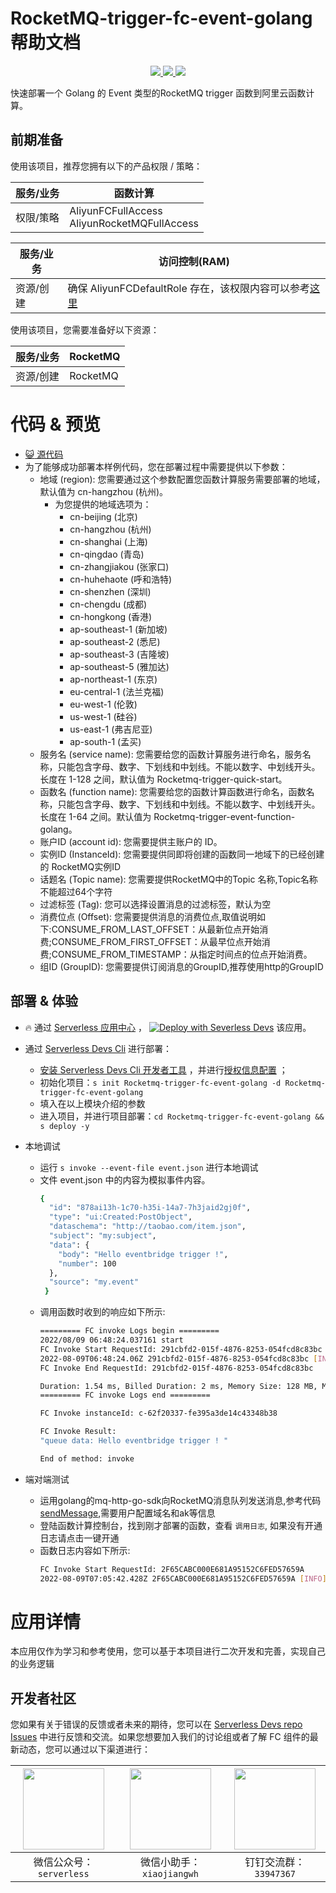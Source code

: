 # RocketMQ-trigger-fc-event-golang 帮助文档

<p align="center" class="flex justify-center">
    <a href="https://www.serverless-devs.com" class="ml-1">
    <img src="http://editor.devsapp.cn/icon?package=mns-queue-trigger-fc-event-golang&type=packageType">
  </a>
  <a href="http://www.devsapp.cn/details.html?name=Rocketmq-trigger-fc-event-golang" class="ml-1">
    <img src="http://editor.devsapp.cn/icon?package=mns-queue-trigger-fc-event-golang&type=packageVersion">
  </a>
  <a href="http://www.devsapp.cn/details.html?name=Rocketmq-trigger-fc-event-golang" class="ml-1">
    <img src="http://editor.devsapp.cn/icon?package=mns-queue-trigger-fc-event-golang&type=packageDownload">
  </a>
</p>

<description>

快速部署一个 Golang 的 Event 类型的RocketMQ trigger 函数到阿里云函数计算。

</description>

## 前期准备
使用该项目，推荐您拥有以下的产品权限 / 策略：

| 服务/业务 | 函数计算                                             |     
| --- |--------------------------------------------------|   
| 权限/策略 | AliyunFCFullAccess <br> AliyunRocketMQFullAccess |

| 服务/业务 | 访问控制(RAM) |     
| --- |  --- |   
| 资源/创建 | 确保 AliyunFCDefaultRole 存在，该权限内容可以参考[这里](https://help.aliyun.com/document_detail/181589.html) |

使用该项目，您需要准备好以下资源：

| 服务/业务 | RocketMQ |     
| --- |----------|   
| 资源/创建 | RocketMQ |  

<codepre id="codepre">

# 代码 & 预览

- [ :smiley_cat:  源代码](https://github.com/devsapp/start-fc/blob/main/event-function/RocketMQ-trigger-fc-event-golang)
- 为了能够成功部署本样例代码，您在部署过程中需要提供以下参数：
    - 地域 (region): 您需要通过这个参数配置您函数计算服务需要部署的地域，默认值为 cn-hangzhou (杭州)。
        - 为您提供的地域选项为：
            - cn-beijing (北京)
            - cn-hangzhou (杭州)
            - cn-shanghai (上海)
            - cn-qingdao (青岛)
            - cn-zhangjiakou (张家口)
            - cn-huhehaote (呼和浩特)
            - cn-shenzhen (深圳)
            - cn-chengdu (成都)
            - cn-hongkong (香港)
            - ap-southeast-1 (新加坡)
            - ap-southeast-2 (悉尼)
            - ap-southeast-3 (吉隆坡)
            - ap-southeast-5 (雅加达)
            - ap-northeast-1 (东京)
            - eu-central-1 (法兰克福)
            - eu-west-1 (伦敦)
            - us-west-1 (硅谷)
            - us-east-1 (弗吉尼亚)
            - ap-south-1 (孟买)
    - 服务名 (service name): 您需要给您的函数计算服务进行命名，服务名称，只能包含字母、数字、下划线和中划线。不能以数字、中划线开头。长度在 1-128 之间，默认值为 Rocketmq-trigger-quick-start。
    - 函数名 (function name): 您需要给您的函数计算函数进行命名，函数名称，只能包含字母、数字、下划线和中划线。不能以数字、中划线开头。长度在 1-64 之间。默认值为 Rocketmq-trigger-event-function-golang。
    - 账户ID (account id): 您需要提供主账户的 ID。
    - 实例ID (InstanceId): 您需要提供同即将创建的函数同一地域下的已经创建的 RocketMQ实例ID
    - 话题名 (Topic name): 您需要提供RocketMQ中的Topic 名称,Topic名称不能超过64个字符
    - 过滤标签 (Tag): 您可以选择设置消息的过滤标签，默认为空
    - 消费位点 (Offset): 您需要提供消息的消费位点,取值说明如下:CONSUME_FROM_LAST_OFFSET：从最新位点开始消费;CONSUME_FROM_FIRST_OFFSET：从最早位点开始消费;CONSUME_FROM_TIMESTAMP：从指定时间点的位点开始消费。
    - 组ID (GroupID): 您需要提供订阅消息的GroupID,推荐使用http的GroupID

</codepre>

<deploy>

## 部署 & 体验

<appcenter>

-  :fire:  通过 [Serverless 应用中心](https://fcnext.console.aliyun.com/applications/create?template=RocketMQ-trigger-fc-event-golang) ，
   [![Deploy with Severless Devs](https://img.alicdn.com/imgextra/i1/O1CN01w5RFbX1v45s8TIXPz_!!6000000006118-55-tps-95-28.svg)](https://fcnext.console.aliyun.com/applications/create?template=Rocketmq-trigger-fc-event-golang)  该应用。

</appcenter>

- 通过 [Serverless Devs Cli](https://www.serverless-devs.com/serverless-devs/install) 进行部署：
    - [安装 Serverless Devs Cli 开发者工具](https://www.serverless-devs.com/serverless-devs/install) ，并进行[授权信息配置](https://www.serverless-devs.com/fc/config) ；
    - 初始化项目：`s init Rocketmq-trigger-fc-event-golang -d Rocketmq-trigger-fc-event-golang`
    - 填入在以上模块介绍的参数
    - 进入项目，并进行项目部署：`cd Rocketmq-trigger-fc-event-golang && s deploy -y`

- 本地调试
    - 运行 `s invoke --event-file event.json` 进行本地调试
    - 文件 event.json 中的内容为模拟事件内容。
      ```bash
      {
        "id": "878ai13h-1c70-h35i-14a7-7h3jaid2gj0f",
        "type": "ui:Created:PostObject",
        "dataschema": "http://taobao.com/item.json",
        "subject": "my:subject",
        "data": {
          "body": "Hello eventbridge trigger !",
          "number": 100
        },
        "source": "my.event"
       }
      ```
    - 调用函数时收到的响应如下所示:
      ```bash
      ========= FC invoke Logs begin =========
      2022/08/09 06:48:24.037161 start
      FC Invoke Start RequestId: 291cbfd2-015f-4876-8253-054fcd8c83bc
      2022-08-09T06:48:24.06Z 291cbfd2-015f-4876-8253-054fcd8c83bc [INFO] main.go:16: event:  {"data":{"body":"Hello eventbridge trigger !","number":100},"dataschema":"http://taobao.com/item.json","source":"my.event","subject":"my:subject","type":"ui:Created:PostObject"}
      FC Invoke End RequestId: 291cbfd2-015f-4876-8253-054fcd8c83bc

      Duration: 1.54 ms, Billed Duration: 2 ms, Memory Size: 128 MB, Max Memory Used: 9.70 MB
      ========= FC invoke Logs end =========

      FC Invoke instanceId: c-62f20337-fe395a3de14c43348b38

      FC Invoke Result:
      "queue data: Hello eventbridge trigger ! "

      End of method: invoke

        ```
- 端对端测试
    - 运用golang的mq-http-go-sdk向RocketMQ消息队列发送消息,参考代码[sendMessage](./sendMessage),需要用户配置域名和ak等信息
    - 登陆函数计算控制台，找到刚才部署的函数，查看 `调用日志`, 如果没有开通日志请点击一键开通
    - 函数日志内容如下所示:
      ```bash
      FC Invoke Start RequestId: 2F65CABC000E681A95152C6FED57659A
      2022-08-09T07:05:42.428Z 2F65CABC000E681A95152C6FED57659A [INFO] main.go:16: event:  {"aliyunaccountid":"1431999xxxxxxx","aliyuneventbusname":"RocketMQ-RocketMQ-event-function-golang-EBRocketMQ","aliyunoriginalaccountid":"1431999xxxxxxxx","aliyunpublishaddr":"172.17.3.64","aliyunpublishtime":"2022-08-09T07:05:42.415Z","aliyunregionid":"cn-shanghai","data":{"body":"i am yusha 24  years old!","msgId":"2F65CABC000E681A95152C6FED57659A"}}
      ```
</deploy>

<appdetail id="flushContent">

# 应用详情



本应用仅作为学习和参考使用，您可以基于本项目进行二次开发和完善，实现自己的业务逻辑



</appdetail>

<devgroup>

## 开发者社区

您如果有关于错误的反馈或者未来的期待，您可以在 [Serverless Devs repo Issues](https://github.com/serverless-devs/serverless-devs/issues) 中进行反馈和交流。如果您想要加入我们的讨论组或者了解 FC 组件的最新动态，您可以通过以下渠道进行：

<p align="center">

| <img src="https://serverless-article-picture.oss-cn-hangzhou.aliyuncs.com/1635407298906_20211028074819117230.png" width="130px" > | <img src="https://serverless-article-picture.oss-cn-hangzhou.aliyuncs.com/1635407044136_20211028074404326599.png" width="130px" > | <img src="https://serverless-article-picture.oss-cn-hangzhou.aliyuncs.com/1635407252200_20211028074732517533.png" width="130px" > |
|--- | --- | --- |
| <center>微信公众号：`serverless`</center> | <center>微信小助手：`xiaojiangwh`</center> | <center>钉钉交流群：`33947367`</center> | 

</p>

</devgroup>